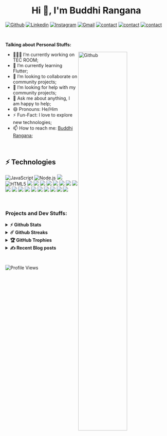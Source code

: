 <h1 align="center">Hi 👋, I'm Buddhi Rangana</h1>

[![Github](https://img.shields.io/badge/-Github-000?style=flat&logo=Github&logoColor=white)](https://github.com/buddhirangana)
[![Linkedin](https://img.shields.io/badge/-LinkedIn-blue?style=flat&logo=Linkedin&logoColor=white)](https://www.linkedin.com/in/buddhirangana/)
[![Instagram](https://img.shields.io/badge/-Instagram-c13584?style=flat&labelColor=c13584&logo=instagram&logoColor=white)](https://www.linkedin.com/in/buddhirangana/)
[![Gmail](https://img.shields.io/badge/-Gmail-c14438?style=flat&logo=Gmail&logoColor=white)](mailto:info.buddhirangana@gmail.com)
<a href="https://t.me/buddhirangana"> ![contact](https://img.shields.io/badge/Contact%20Me-On%20Telegram-blue)</a>
<a href="https://tecroom.lk">![contact](https://img.shields.io/badge/Visit%20Web-tecroom.lk-yellow)</a>
<a href="https://buddhirangana.github.io">![contact](https://img.shields.io/badge/Visit%20Web-buddhirangana.github.io-green)</a>

&nbsp;

<!-- Talking about you -->
**Talking about Personal Stuffs:**

<!-- Any image aligned to the right. Beware the width -->
<img width="55%" align="right" alt="Github" src="https://raw.githubusercontent.com/onimur/.github/master/.resources/git-header.svg" />

- 👨🏽‍💻 I’m currently working on TEC ROOM;
- 🌱 I’m currently learning Flutter;
- 👯 I’m looking to collaborate on community projects;
- 🤔 I’m looking for help with my community projects;
- 💬 Ask me about anything, I am happy to help;
- 😄 Pronouns: He/Him
- ⚡️ Fun-Fact: I love to explore new technologies;
- 📫 How to reach me: <a href="https://twitter.com/buddhirangana">Buddhi Rangana</a>;

<br/>
  
## ⚡ Technologies

![JavaScript](https://img.shields.io/badge/JavaScript-F7DF1E.svg?style=for-the-badge&logo=JavaScript&logoColor=black)
![Node.js](https://img.shields.io/badge/Node.js-339933.svg?style=for-the-badge&logo=nodedotjs&logoColor=white)
![](https://img.shields.io/badge/React-61DAFB.svg?style=for-the-badge&logo=React&logoColor=black)
![HTML5](https://img.shields.io/badge/HTML5-E34F26.svg?style=for-the-badge&logo=HTML5&logoColor=white)
![](https://img.shields.io/badge/CSS3-1572B6.svg?style=for-the-badge&logo=CSS3&logoColor=white)
![](https://img.shields.io/badge/Tailwind%20CSS-06B6D4.svg?style=for-the-badge&logo=Tailwind-CSS&logoColor=white)
![](https://img.shields.io/badge/python.svg?style=for-the-badge&logo=NGINX&logoColor=white)
![](https://img.shields.io/badge/NGINX-009639.svg?style=for-the-badge&logo=NGINX&logoColor=white)
![](https://img.shields.io/badge/Git-F05032.svg?style=for-the-badge&logo=Git&logoColor=white)
![](https://img.shields.io/badge/Visual%20Studio%20Code-007ACC.svg?style=for-the-badge&logo=Visual-Studio-Code&logoColor=white)
![](https://img.shields.io/badge/Postman-FF6C37.svg?style=for-the-badge&logo=Postman&logoColor=white)
![](https://img.shields.io/badge/PowerShell-5391FE.svg?style=for-the-badge&logo=PowerShell&logoColor=white)
![](https://img.shields.io/badge/Google%20Chrome-4285F4.svg?style=for-the-badge&logo=Google-Chrome&logoColor=white)
![](https://img.shields.io/badge/Ubuntu-E95420.svg?style=for-the-badge&logo=Ubuntu&logoColor=white)
![](https://img.shields.io/badge/Windows%2011-0078D4.svg?style=for-the-badge&logo=Windows-11&logoColor=white)
![](https://img.shields.io/badge/Cloudflare-F38020.svg?style=for-the-badge&logo=Cloudflare&logoColor=white)
![](https://img.shields.io/badge/Firebase-FFCA28.svg?style=for-the-badge&logo=Firebase&logoColor=black)
![](https://img.shields.io/badge/GitHub-181717.svg?style=for-the-badge&logo=GitHub&logoColor=white)
![](https://img.shields.io/badge/Let's%20Encrypt-003A70.svg?style=for-the-badge&logo=Let's-Encrypt&logoColor=white)
![](https://img.shields.io/badge/Ghost-15171A.svg?style=for-the-badge&logo=Ghost&logoColor=white)
![](https://img.shields.io/badge/WordPress-21759B.svg?style=for-the-badge&logo=WordPress&logoColor=white)
![](https://img.shields.io/badge/DigitalOcean-0080FF.svg?style=for-the-badge&logo=DigitalOcean&logoColor=white)

<br/>

### Projects and Dev Stuffs:

<details>
  <summary><b>⚡ Github Stats</b></summary>

  <br />
   <img height="180em" src="https://github-readme-stats.vercel.app/api?username=buddhirangana&show_icons=true&hide_border=true&&count_private=true&include_all_commits=true&theme=algolia" />
   <img height="180em" src="https://github-readme-stats.vercel.app/api/top-langs/?username=buddhirangana&exclude_repo=KNN-Image-Classification&show_icons=true&hide_border=true&layout=compact&langs_count=8&theme=algolia"/>
</details>

<details>
  <summary><b>☄️ Github Streaks</b></summary>

  <br />
  <img height="180em" src="https://github-readme-streak-stats.herokuapp.com/?user=buddhirangana&hide_border=true&theme=algolia" />
</details>

<details>
  <summary><b>🏆 GitHub Trophies</b></summary>

  <br />
  <img src="https://github-profile-trophy.vercel.app/?username=buddhirangana&theme=algolia">
</details>

<details>
  <summary><b>✍ Recent Blog posts</b></summary>

  <br />
  <!-- BLOG-POST-LIST:START -->
- [ඉංජිනේරුවෙක් හදපු හතරැස් රෝද ඇති විස්මිත බයිසිකලය](https://tecroom.lk/best-engineer-builds-a-bicycle-with-square-tyres/)
- [Apple හි Genmoji සමග සටනට එන Google Pixel 9 සමග එන Custom AI Sticker App එක](https://tecroom.lk/google-creative-assistant-create-ai-stickers/)
- [Genmoji, Apple හි iOS 18 සමඟ එන AI-Powered Emoji Creation කිරීමේ විශේෂාංගය](https://tecroom.lk/apple-genmoji-ai-emoji/)
- [XM COPY TRADING සමග ස්මාර්ට් ලෙස ට්‍රේඩ් කරන්න](https://tecroom.lk/trade-smart-with-xm-copy-trading/)
- [Instagram වෙතට TikTok වෙතින් TikTok Notes යන නමින් අලුත් ප්‍රතිවාදියෙක් හඳුන්වාදෙයි](https://tecroom.lk/tiktok-notes-photo-sharing-app-rival-instagram/)
<!-- BLOG-POST-LIST:END -->
</details>

#
![Profile Views](https://komarev.com/ghpvc/?username=buddhirangana&color=green)
